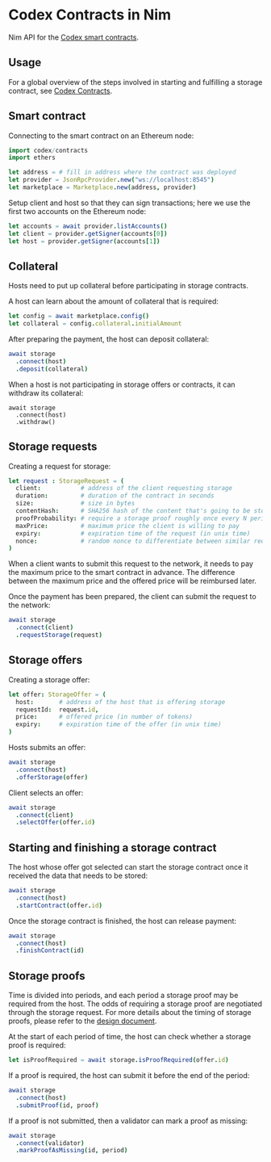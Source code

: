 Codex Contracts in Nim
=======================

Nim API for the [Codex smart contracts][1].

Usage
-----

For a global overview of the steps involved in starting and fulfilling a
storage contract, see [Codex Contracts][1].

Smart contract
--------------

Connecting to the smart contract on an Ethereum node:

```nim
import codex/contracts
import ethers

let address = # fill in address where the contract was deployed
let provider = JsonRpcProvider.new("ws://localhost:8545")
let marketplace = Marketplace.new(address, provider)
```

Setup client and host so that they can sign transactions; here we use the first
two accounts on the Ethereum node:

```nim
let accounts = await provider.listAccounts()
let client = provider.getSigner(accounts[0])
let host = provider.getSigner(accounts[1])
```

Collateral
----------

Hosts need to put up collateral before participating in storage contracts.

A host can learn about the amount of collateral that is required:
```nim
let config = await marketplace.config()
let collateral = config.collateral.initialAmount
```

After preparing the payment, the host can deposit collateral:
```nim
await storage
  .connect(host)
  .deposit(collateral)
```

When a host is not participating in storage offers or contracts, it can withdraw
its collateral:

```
await storage
  .connect(host)
  .withdraw()
```

Storage requests
----------------

Creating a request for storage:

```nim
let request : StorageRequest = (
  client:           # address of the client requesting storage
  duration:         # duration of the contract in seconds
  size:             # size in bytes
  contentHash:      # SHA256 hash of the content that's going to be stored
  proofProbability: # require a storage proof roughly once every N periods
  maxPrice:         # maximum price the client is willing to pay
  expiry:           # expiration time of the request (in unix time)
  nonce:            # random nonce to differentiate between similar requests
)
```

When a client wants to submit this request to the network, it needs to pay the
maximum price to the smart contract in advance. The difference between the
maximum price and the offered price will be reimbursed later.

Once the payment has been prepared, the client can submit the request to the
network:

```nim
await storage
  .connect(client)
  .requestStorage(request)
```

Storage offers
--------------

Creating a storage offer:

```nim
let offer: StorageOffer = (
  host:       # address of the host that is offering storage
  requestId:  request.id,
  price:      # offered price (in number of tokens)
  expiry:     # expiration time of the offer (in unix time)
)
```

Hosts submits an offer:

```nim
await storage
  .connect(host)
  .offerStorage(offer)
```

Client selects an offer:

```nim
await storage
  .connect(client)
  .selectOffer(offer.id)
```

Starting and finishing a storage contract
-----------------------------------------

The host whose offer got selected can start the storage contract once it
received the data that needs to be stored:

```nim
await storage
  .connect(host)
  .startContract(offer.id)
```

Once the storage contract is finished, the host can release payment:

```nim
await storage
  .connect(host)
  .finishContract(id)
```

Storage proofs
--------------

Time is divided into periods, and each period a storage proof may be required
from the host. The odds of requiring a storage proof are negotiated through the
storage request. For more details about the timing of storage proofs, please
refer to the [design document][2].

At the start of each period of time, the host can check whether a storage proof
is required:

```nim
let isProofRequired = await storage.isProofRequired(offer.id)
```

If a proof is required, the host can submit it before the end of the period:

```nim
await storage
  .connect(host)
  .submitProof(id, proof)
```

If a proof is not submitted, then a validator can mark a proof as missing:

```nim
await storage
  .connect(validator)
  .markProofAsMissing(id, period)
```

[1]: https://github.com/status-im/codex-contracts-eth/
[2]: https://github.com/status-im/codex-research/blob/main/design/storage-proof-timing.md
